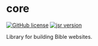 # core

[![GitHub license](https://img.shields.io/github/license/openbible-io/core?style=for-the-badge)](./LICENSE.md)
[![jsr version](https://img.shields.io/jsr/v/@openbible/core.svg?style=for-the-badge)](https://jsr.io/@openbible/core)

Library for building Bible websites.

